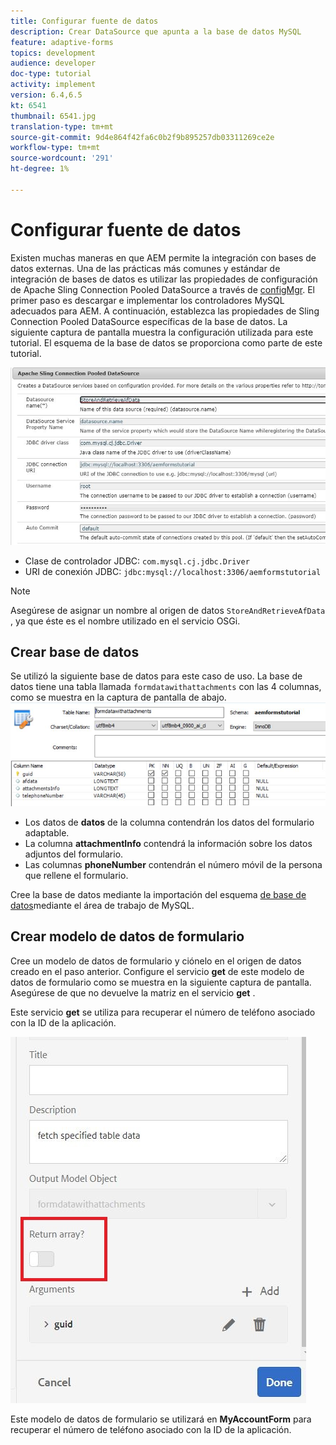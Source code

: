 ```yaml
---
title: Configurar fuente de datos
description: Crear DataSource que apunta a la base de datos MySQL
feature: adaptive-forms
topics: development
audience: developer
doc-type: tutorial
activity: implement
version: 6.4,6.5
kt: 6541
thumbnail: 6541.jpg
translation-type: tm+mt
source-git-commit: 9d4e864f42fa6c0b2f9b895257db03311269ce2e
workflow-type: tm+mt
source-wordcount: '291'
ht-degree: 1%

---
```



# Configurar fuente de datos

Existen muchas maneras en que AEM permite la integración con bases de datos externas. Una de las prácticas más comunes y estándar de integración de bases de datos es utilizar las propiedades de configuración de Apache Sling Connection Pooled DataSource a través de [configMgr](http://localhost:4502/system/console/configMgr).
El primer paso es descargar e implementar los controladores [](https://mvnrepository.com/artifact/mysql/mysql-connector-java) MySQL adecuados para AEM.
A continuación, establezca las propiedades de Sling Connection Pooled DataSource específicas de la base de datos. La siguiente captura de pantalla muestra la configuración utilizada para este tutorial. El esquema de la base de datos se proporciona como parte de este tutorial.

![data-source](assets/data-source.JPG)


* Clase de controlador JDBC: `com.mysql.cj.jdbc.Driver`
* URI de conexión JDBC: `jdbc:mysql://localhost:3306/aemformstutorial`

>[!NOTE]
>Asegúrese de asignar un nombre al origen de datos `StoreAndRetrieveAfData` , ya que éste es el nombre utilizado en el servicio OSGi.


## Crear base de datos


Se utilizó la siguiente base de datos para este caso de uso. La base de datos tiene una tabla llamada `formdatawithattachments` con las 4 columnas, como se muestra en la captura de pantalla de abajo.
![data-base](assets/table-schema.JPG)

* Los datos de **datos** de la columna contendrán los datos del formulario adaptable.
* La columna **attachmentInfo** contendrá la información sobre los datos adjuntos del formulario.
* Las columnas **phoneNumber** contendrán el número móvil de la persona que rellene el formulario.

Cree la base de datos mediante la importación del esquema [de base de datos](assets/data-base-schema.sql)mediante el área de trabajo de MySQL.

## Crear modelo de datos de formulario

Cree un modelo de datos de formulario y ciónelo en el origen de datos creado en el paso anterior.
Configure el servicio **get** de este modelo de datos de formulario como se muestra en la siguiente captura de pantalla.
Asegúrese de que no devuelve la matriz en el servicio **get** .

Este servicio **get** se utiliza para recuperar el número de teléfono asociado con la ID de la aplicación.

![get-service](assets/get-service.JPG)

Este modelo de datos de formulario se utilizará en **MyAccountForm** para recuperar el número de teléfono asociado con la ID de la aplicación.
